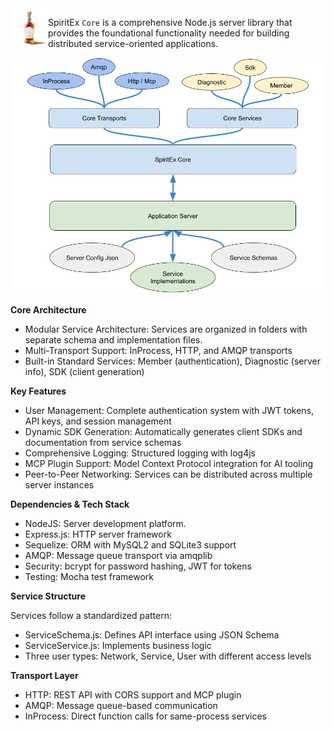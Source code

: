 
<img src="../../images/SpiritEx-logo-512x512.png" alt="SpiritEx Logo" width="60px" align="left">

SpiritEx `Core` is a comprehensive Node.js server library that provides the
 foundational functionality needed for building distributed service-oriented
 applications.

<img src="../../images/SpiritEx-Core-Overview-1.png" alt="SpiritEx Overview">

**Core Architecture**

- Modular Service Architecture: Services are organized in folders with separate schema and implementation files.
- Multi-Transport Support: InProcess, HTTP, and AMQP transports
- Built-in Standard Services: Member (authentication), Diagnostic (server info), SDK (client generation)

**Key Features**

- User Management: Complete authentication system with JWT tokens, API keys, and session management
- Dynamic SDK Generation: Automatically generates client SDKs and documentation from service schemas
- Comprehensive Logging: Structured logging with log4js
- MCP Plugin Support: Model Context Protocol integration for AI tooling
- Peer-to-Peer Networking: Services can be distributed across multiple server instances

**Dependencies & Tech Stack**

- NodeJS: Server development platform.
- Express.js: HTTP server framework
- Sequelize: ORM with MySQL2 and SQLite3 support
- AMQP: Message queue transport via amqplib
- Security: bcrypt for password hashing, JWT for tokens
- Testing: Mocha test framework

**Service Structure**

Services follow a standardized pattern:
- ServiceSchema.js: Defines API interface using JSON Schema
- ServiceService.js: Implements business logic
- Three user types: Network, Service, User with different access levels

**Transport Layer**

- HTTP: REST API with CORS support and MCP plugin
- AMQP: Message queue-based communication
- InProcess: Direct function calls for same-process services
